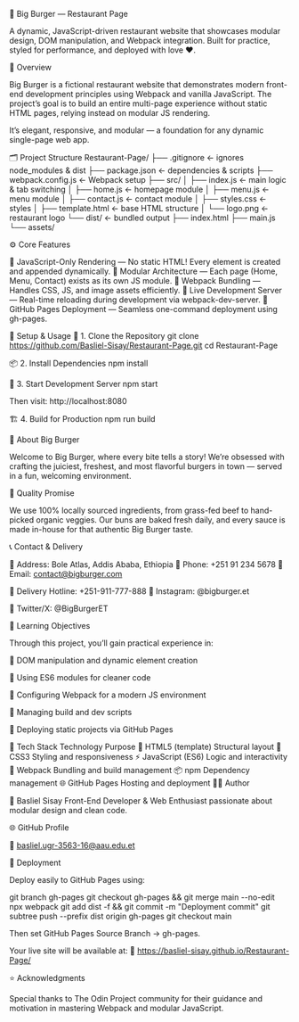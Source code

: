 🍔 Big Burger — Restaurant Page


A dynamic, JavaScript-driven restaurant website that showcases modular design, DOM manipulation, and Webpack integration.
Built for practice, styled for performance, and deployed with love ❤️.

🧭 Overview

Big Burger is a fictional restaurant website that demonstrates modern front-end development principles using Webpack and vanilla JavaScript.
The project’s goal is to build an entire multi-page experience without static HTML pages, relying instead on modular JS rendering.

It’s elegant, responsive, and modular — a foundation for any dynamic single-page web app.

🗂️ Project Structure
Restaurant-Page/
├── .gitignore                ← ignores node_modules & dist
├── package.json              ← dependencies & scripts
├── webpack.config.js         ← Webpack setup
├── src/
│   ├── index.js              ← main logic & tab switching
│   ├── home.js               ← homepage module
│   ├── menu.js               ← menu module
│   ├── contact.js            ← contact module
│   ├── styles.css            ← styles
│   ├── template.html         ← base HTML structure
│   └── logo.png              ← restaurant logo
└── dist/                     ← bundled output
    ├── index.html
    ├── main.js
    └── assets/

⚙️ Core Features

🔹 JavaScript-Only Rendering — No static HTML! Every element is created and appended dynamically.
🔹 Modular Architecture — Each page (Home, Menu, Contact) exists as its own JS module.
🔹 Webpack Bundling — Handles CSS, JS, and image assets efficiently.
🔹 Live Development Server — Real-time reloading during development via webpack-dev-server.
🔹 GitHub Pages Deployment — Seamless one-command deployment using gh-pages.

🧩 Setup & Usage
🔧 1. Clone the Repository
git clone https://github.com/Basliel-Sisay/Restaurant-Page.git
cd Restaurant-Page

📦 2. Install Dependencies
npm install

🚀 3. Start Development Server
npm start


Then visit: http://localhost:8080

🏗️ 4. Build for Production
npm run build

🍴 About Big Burger

Welcome to Big Burger, where every bite tells a story!
We’re obsessed with crafting the juiciest, freshest, and most flavorful burgers in town — served in a fun, welcoming environment.

🥩 Quality Promise

We use 100% locally sourced ingredients, from grass-fed beef to hand-picked organic veggies.
Our buns are baked fresh daily, and every sauce is made in-house for that authentic Big Burger taste.

📞 Contact & Delivery

📍 Address: Bole Atlas, Addis Ababa, Ethiopia
📱 Phone: +251 91 234 5678
📧 Email: contact@bigburger.com

🚗 Delivery Hotline: +251-911-777-888
📸 Instagram: @bigburger.et

💬 Twitter/X: @BigBurgerET

🧠 Learning Objectives

Through this project, you’ll gain practical experience in:

🔸 DOM manipulation and dynamic element creation

🔸 Using ES6 modules for cleaner code

🔸 Configuring Webpack for a modern JS environment

🔸 Managing build and dev scripts

🔸 Deploying static projects via GitHub Pages

🧰 Tech Stack
Technology	Purpose
🧱 HTML5 (template)	Structural layout
🎨 CSS3	Styling and responsiveness
⚡ JavaScript (ES6)	Logic and interactivity
🔧 Webpack	Bundling and build management
📦 npm	Dependency management
🌐 GitHub Pages	Hosting and deployment
👨‍💻 Author

👋 Basliel Sisay
Front-End Developer & Web Enthusiast passionate about modular design and clean code.

🌐 GitHub Profile

📧 basliel.ugr-3563-16@aau.edu.et

🏁 Deployment

Deploy easily to GitHub Pages using:

git branch gh-pages
git checkout gh-pages && git merge main --no-edit
npx webpack
git add dist -f && git commit -m "Deployment commit"
git subtree push --prefix dist origin gh-pages
git checkout main


Then set GitHub Pages Source Branch → gh-pages.

Your live site will be available at:
🔗 https://basliel-sisay.github.io/Restaurant-Page/

⭐ Acknowledgments

Special thanks to The Odin Project community for their guidance and motivation in mastering Webpack and modular JavaScript.
